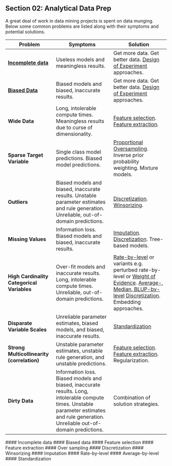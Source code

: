 ## Section 02: Analytical Data Prep

A great deal of work in data mining projects is spent on data munging. Below some common problems are listed along with their symptoms and potential solutions.

Problem | Symptoms | Solution
--- | --- | ---
**[Incomplete data](#incomplete)** | Useless models and meaningless results. | Get more data. Get better data. [Design of Experiment](https://en.wikipedia.org/wiki/Design_of_experiments) approaches.
**[Biased Data](#bias)** | Biased models and biased, inaccurate results. | Get more data. Get better data. [Design of Experiment](https://en.wikipedia.org/wiki/Design_of_experiments) approaches.
**Wide Data** | Long, intolerable compute times. Meaningless results due to curse of dimensionality. | [Feature selection](#f-selection). [Feature extraction](#f-extraction).
**Sparse Target Variable** | Single class model predictions. Biased model predictions. | [Proportional Oversampling](#over-samp). Inverse prior probability weighting. Mixture models.
**Outliers** | Biased models and biased, inaccurate results. Unstable parameter estimates and rule generation. Unreliable, out-of-domain predictions. | [Discretization](#discret). [Winsorizing](#winsor).
**Missing Values** | Information loss. Biased models and biased, inaccurate results. | [Imputation](#impute). [Discretization](#discret). Tree-based models.
**High Cardinality Categorical Variables** | Over-fit models and inaccurate results. Long, intolerable compute times. Unreliable, out-of-domain predictions. | [Rate-by-level](#r-by-level) or variants e.g. perturbed rate-by-level or [Weight of Evidence](http://support.sas.com/documentation/cdl/en/prochp/66409/HTML/default/viewer.htm#prochp_hpbin_details02.htm). [Average-, Median, BLUP-by-level](#a-by-level) [Discretization](#discret). Embedding approaches.
**Disparate Variable Scales** | Unreliable parameter estimates, biased models, and biased, inaccurate results. | [Standardization](#standard)
**Strong Multicollinearity (correlation)** | Unstable parameter estimates, unstable rule generation, and unstable predictions. | [Feature selection](#f-selection). [Feature extraction](#f-extraction). Regularization.
**Dirty Data** | Information loss. Biased models and biased, inaccurate results. Long, intolerable compute times. Unstable parameter estimates and rule generation. Unreliable out-of-domain predictions. | Combination of solution strategies.

<a name='incomplete'/>
#### Incomplete data

<a name='bias'/>
#### Biased data

<a name='f-selection'/>
#### Feature selection

<a name='f-extraction'/>
#### Feature extraction

<a name='over-samp'/>
#### Over sampling

<a name='discret'/>
#### Discretization

<a name='winsor'/>
#### Winsorizing

<a name='impute'/>
#### Imputation

<a name='r-by-level'/>
#### Rate-by-level

<a name='a-by-level'/>
#### Average-by-level

<a name='standard'/>
#### Standardization
